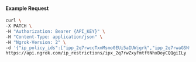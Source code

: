 <!-- Code generated for API Clients. DO NOT EDIT. -->

#### Example Request

```bash
curl \
-X PATCH \
-H "Authorization: Bearer {API_KEY}" \
-H "Content-Type: application/json" \
-H "Ngrok-Version: 2" \
-d '{"ip_policy_ids":["ipp_2q7rwccTxmMsmo0EUi5aIUWjgrk","ipp_2q7rwaGSNfjDfOKM0otz4DEzzhJ"]}' \
https://api.ngrok.com/ip_restrictions/ipx_2q7rwZxyFmtftNhxDoyCQQgiILy
```
